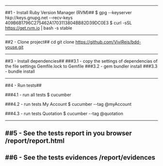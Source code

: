 -----------------------
##1 - Install Ruby Version Manager (RVM)##
    $ gpg --keyserver hkp://keys.gnupg.net --recv-keys 409B6B1796C275462A1703113804BB82D39DC0E3
    $ curl -sSL https://get.rvm.io | bash -s stable

-----------------------
##2 - Clone project##
    cd <your projects path>
    git clone https://github.com/ViviReis/bdd-youse.git

-----------------------
##3 - Install dependencies##
###3.1 - copy the settings of dependencias of the file settings Gemfile.lock to Gemfile
###3.2 - gem bundler install
###3.3 - bundle install

-----------------------
##4 - Run tests##

###4.1 - run all tests
    $ cucumber

###4.2 - run tests My Account
    $ cucumber --tag @myAccount
   
###4.3 - run tests Quotation
    $ cucumber --tag @quotation
    
-----------------------
##5 - See the tests report in you browser
    <your bdd project path>/report/report.html
-----------------------

##6 - See the tests evidences
    <your bdd project path>/report/evidences
-----------------------
